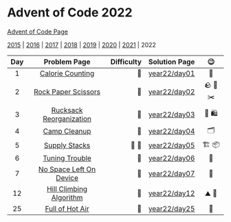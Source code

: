 # Advent of Code 2022

[Advent of Code Page](https://adventofcode.com/2022)

[2015](/year15) | [2016](/year16) | [2017](/year17) | [2018](/year18) | [2019](/year19) | [2020](/year20) | [2021](/year21) | 2022

| Day |                      Problem Page                       | Difficulty |       Solution Page       |               :wink:               |
|:--:|:-------------------------------------------------------:| ---: |:-------------------------:|:----------------------------------:|
|  1 | [Calorie Counting](https://adventofcode.com/2022/day/1) | :star2: | [year22/day01](/year22/day01) |               :cake:               |
|  2 | [Rock Paper Scissors](https://adventofcode.com/2022/day/2) | :star2: | [year22/day02](/year22/day02) | :rock: :page_with_curl: :scissors: |
|  3  | [Rucksack Reorganization](https://adventofcode.com/2022/day/3) | :star2: | [year22/day03](/year22/day03) | :handbag: :shopping: |
|  4  | [Camp Cleanup](https://adventofcode.com/2022/day/4) | :star2: | [year22/day04](/year22/day04) | :card_index_dividers: |
|  5  | [Supply Stacks](https://adventofcode.com/2022/day/5) | :star2: :star2: | [year22/day05](/year22/day05) | :building_construction: :package: |
|  6  | [Tuning Trouble](https://adventofcode.com/2022/day/6) | :star2: | [year22/day06](/year22/day06) | :bookmark: |
|  7  | [No Space Left On Device](https://adventofcode.com/2022/day/7) | :star2: | [year22/day07](/year22/day07) | :file_folder: |
|  12  | [Hill Climbing Algorithm](https://adventofcode.com/2022/day/12) | :star2: | [year22/day12](/year22/day12) | :mountain: :calling: |
|  25  | [Full of Hot Air](https://adventofcode.com/2022/day/25) | :star2: | [year22/day25](/year22/day25) | :balloon: |



